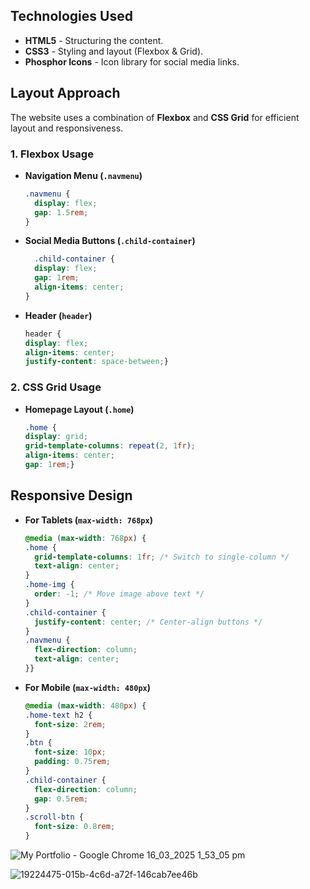 ## Technologies Used
- **HTML5** - Structuring the content.
- **CSS3** - Styling and layout (Flexbox & Grid).
- **Phosphor Icons** - Icon library for social media links.

## Layout Approach
The website uses a combination of **Flexbox** and **CSS Grid** for efficient layout and responsiveness.

### **1. Flexbox Usage**
- **Navigation Menu (`.navmenu`)**
  ```css
  .navmenu {
    display: flex;
    gap: 1.5rem;
  }
- **Social Media Buttons (`.child-container`)**
  ```css
    .child-container {
    display: flex;
    gap: 1rem;
    align-items: center;
  }
- **Header (`header`)**
  ```css
  header {
  display: flex;
  align-items: center;
  justify-content: space-between;}

### **2. CSS Grid Usage**
- **Homepage Layout  (`.home`)**
  ```css
  .home {
  display: grid;
  grid-template-columns: repeat(2, 1fr);
  align-items: center;
  gap: 1rem;}

## Responsive Design
- **For Tablets (`max-width: 768px`)**
  ```css
  @media (max-width: 768px) {
  .home {
    grid-template-columns: 1fr; /* Switch to single-column */
    text-align: center;
  }
  .home-img {
    order: -1; /* Move image above text */
  }
  .child-container {
    justify-content: center; /* Center-align buttons */
  }
  .navmenu {
    flex-direction: column;
    text-align: center;
  }}

- **For Mobile  (`max-width: 480px`)**
  ```css
  @media (max-width: 480px) {
  .home-text h2 {
    font-size: 2rem;
  }
  .btn {
    font-size: 10px;
    padding: 0.75rem;
  }
  .child-container {
    flex-direction: column;
    gap: 0.5rem;
  }
  .scroll-btn {
    font-size: 0.8rem;
  }


![My Portfolio - Google Chrome 16_03_2025 1_53_05 pm](https://github.com/user-attachments/assets/4f5a8d0d-1859-46b7-af7d-b73d1273dd5d)

![19224475-015b-4c6d-a72f-146cab7ee46b](https://github.com/user-attachments/assets/f98ee9ab-fc84-4780-ba72-c27feb124d85)


